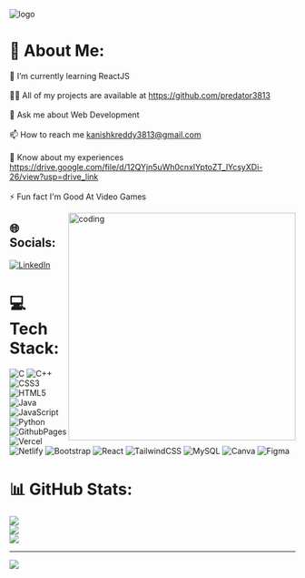 ![logo](https://github.com/predator3813/predator3813/blob/main/logo.gif)

# 💫 About Me:
🌱 I’m currently learning ReactJS<br><br>👨‍💻 All of my projects are available at https://github.com/predator3813<br><br>💬 Ask me about Web Development<br><br>📫 How to reach me kanishkreddy3813@gmail.com<br><br>📄 Know about my experiences https://drive.google.com/file/d/12QYjn5uWh0cnxlYptoZT_lYcsyXDi-26/view?usp=drive_link<br><br>⚡ Fun fact I'm Good At Video Games

<img align="right" alt="coding" width="400" src="https://gifdb.com/images/high/coding-skills-loading-dk68v8z0hevjpuiv.gif">


## 🌐 Socials:
[![LinkedIn](https://img.shields.io/badge/LinkedIn-%230077B5.svg?logo=linkedin&logoColor=white)](https://linkedin.com/in/https://www.linkedin.com/in/kanishk-reddy-8161a122a/) 

# 💻 Tech Stack:
![C](https://img.shields.io/badge/c-%2300599C.svg?style=for-the-badge&logo=c&logoColor=white) ![C++](https://img.shields.io/badge/c++-%2300599C.svg?style=for-the-badge&logo=c%2B%2B&logoColor=white) ![CSS3](https://img.shields.io/badge/css3-%231572B6.svg?style=for-the-badge&logo=css3&logoColor=white) ![HTML5](https://img.shields.io/badge/html5-%23E34F26.svg?style=for-the-badge&logo=html5&logoColor=white) ![Java](https://img.shields.io/badge/java-%23ED8B00.svg?style=for-the-badge&logo=openjdk&logoColor=white) ![JavaScript](https://img.shields.io/badge/javascript-%23323330.svg?style=for-the-badge&logo=javascript&logoColor=%23F7DF1E) ![Python](https://img.shields.io/badge/python-3670A0?style=for-the-badge&logo=python&logoColor=ffdd54) ![GithubPages](https://img.shields.io/badge/github%20pages-121013?style=for-the-badge&logo=github&logoColor=white) ![Vercel](https://img.shields.io/badge/vercel-%23000000.svg?style=for-the-badge&logo=vercel&logoColor=white) ![Netlify](https://img.shields.io/badge/netlify-%23000000.svg?style=for-the-badge&logo=netlify&logoColor=#00C7B7) ![Bootstrap](https://img.shields.io/badge/bootstrap-%238511FA.svg?style=for-the-badge&logo=bootstrap&logoColor=white) ![React](https://img.shields.io/badge/react-%2320232a.svg?style=for-the-badge&logo=react&logoColor=%2361DAFB) ![TailwindCSS](https://img.shields.io/badge/tailwindcss-%2338B2AC.svg?style=for-the-badge&logo=tailwind-css&logoColor=white) ![MySQL](https://img.shields.io/badge/mysql-%2300000f.svg?style=for-the-badge&logo=mysql&logoColor=white) ![Canva](https://img.shields.io/badge/Canva-%2300C4CC.svg?style=for-the-badge&logo=Canva&logoColor=white) ![Figma](https://img.shields.io/badge/figma-%23F24E1E.svg?style=for-the-badge&logo=figma&logoColor=white)
# 📊 GitHub Stats:
![](https://github-readme-stats.vercel.app/api?username=predator3813&theme=dracula&hide_border=false&include_all_commits=false&count_private=false)<br/>
![](https://github-readme-streak-stats.herokuapp.com/?user=predator3813&theme=dracula&hide_border=false)<br/>
![](https://github-readme-stats.vercel.app/api/top-langs/?username=predator3813&theme=dracula&hide_border=false&include_all_commits=false&count_private=false&layout=compact)

---
[![](https://visitcount.itsvg.in/api?id=predator3813&icon=0&color=0)](https://visitcount.itsvg.in)

<!-- Proudly created with GPRM ( https://gprm.itsvg.in ) -->
